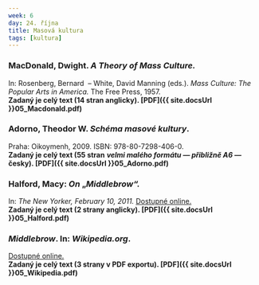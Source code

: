 ```yaml
---
week: 6
day: 24. října
title: Masová kultura
tags: [kultura]
---
```

### MacDonald, Dwight. _A Theory of Mass Culture._ 

In: Rosenberg, Bernard  – White, David Manning (eds.). _Mass Culture: The Popular Arts in America._ The Free Press, 1957.  
**Zadaný je celý text (14 stran anglicky). [PDF]({{ site.docsUrl }}05_Macdonald.pdf)**

### Adorno, Theodor W. _Schéma masové kultury_. 

Praha: Oikoymenh, 2009\. ISBN: 978-80-7298-406-0\.  
**Zadaný je celý text (55 stran** _**velmi malého formátu — přibližně A6 —**_ **česky). [PDF]({{ site.docsUrl }}05_Adorno.pdf)**

### Halford, Macy: _On_ „_Middlebrow“._ 

In: _The New Yorker, February 10, 2011._ [Dostupné online.](http://www.newyorker.com/books/page-turner/on-middlebrow)  
**Zadaný je celý text (2 strany anglicky). [PDF]({{ site.docsUrl }}05_Halford.pdf)**

### _Middlebrow_. In: _Wikipedia.org_. 

[Dostupné online.](http://en.wikipedia.org/wiki/Middlebrow)  
**Zadaný je celý text (3 strany v PDF exportu). [PDF]({{ site.docsUrl }}05_Wikipedia.pdf)**
